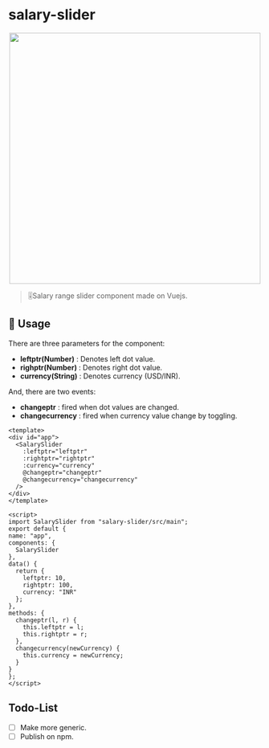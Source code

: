 # salary-slider

<p align="center">
<img src="https://user-images.githubusercontent.com/42354803/69659256-d22b7b00-10a3-11ea-8718-23b9a9a37ceb.gif" width="500"/>
</p>

>🎚Salary range slider component made on Vuejs.

## 🚀 Usage
  There are three parameters for the component: 
  * **leftptr(Number)**  : Denotes left dot value.
  * **righptr(Number)**  : Denotes right dot value.
  * **currency(String)** : Denotes currency (USD/INR).
  
  And, there are two events:
  * **changeptr**       : fired when dot values are changed.
  * **changecurrency**  : fired when currency value change by toggling.
  ```vue
  <template>
  <div id="app">
    <SalarySlider
      :leftptr="leftptr"
      :rightptr="rightptr"
      :currency="currency"
      @changeptr="changeptr"
      @changecurrency="changecurrency"
    />
  </div>
</template>

<script>
import SalarySlider from "salary-slider/src/main";
export default {
  name: "app",
  components: {
    SalarySlider
  },
  data() {
    return {
      leftptr: 10,
      rightptr: 100,
      currency: "INR"
    };
  },
  methods: {
    changeptr(l, r) {
      this.leftptr = l;
      this.rightptr = r;
    },
    changecurrency(newCurrency) {
      this.currency = newCurrency;
    }
  }
};
</script>
  ```

## Todo-List
- [ ] Make more generic.
- [ ] Publish on npm.
